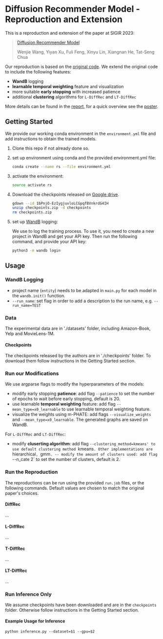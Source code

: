 # Diffusion Recommender Model - Reproduction and Extension
This is a reproduction and extension of the paper at SIGIR 2023:
> [Diffusion Recommender Model](https://arxiv.org/abs/2304.04971)
> 
> Wenjie Wang, Yiyan Xu, Fuli Feng, Xinyu Lin, Xiangnan He, Tat-Seng Chua

Our reproduction is based on the [original code](https://github.com/YiyanXu/DiffRec). We extend the original code to include the following features:
- **WandB** logging
- **learnable temporal weighting** feature and visualization
- more suitable **early stopping** with increased patience
- additional **clustering** algorithms for `L-DiffRec` and `LT-DiffRec`

More details can be found in the [report](report.pdf), for a quick overview see the [poster](poster.pdf).


## Getting Started
We provide our working conda environment in the `environment.yml` file and add instructions to obtain the trained models.

1. Clone this repo if not already done so.
2. set up environment using conda and the provided environment.yml file:
    ```bash
    conda create --name rs --file environment.yml
    ```
3. activate the environment:
    ```bash
    source activate rs
    ```
4. Download the checkpoints released on [Google drive](https://drive.google.com/file/d/1bPnjO-EzIygjuvloLCGpqfBVnkrdG4IH/view?usp=share_link).
    ```bash
    gdown --id 1bPnjO-EzIygjuvloLCGpqfBVnkrdG4IH
    unzip checkpoints.zip -d checkpoints
    rm checkpoints.zip
    ```
4. set up [WandB](https://wandb.ai) logging: 
    
    We use  to log the training process. To use it, you need to create a new project in WandB and get your API key. Then run the following command, and provide your API key:
    ```bash
    python3 -m wandb login
    ```


## Usage 
### WandB Logging
- project name (`entity`) needs to be adapted in `main.py` for each model in the `wandb.init()` function.
- `--run_name`: set flag in order to add a description to the run name, e.g. `--run_name=TEST`


### Data
The experimental data are in './datasets' folder, including Amazon-Book, Yelp and MovieLens-1M. 

#### Checkpoints
The checkpoints released by the authors are in './checkpoints' folder. To download them follow instructions in the Getting Started section.

### Run our Modifications
We use argparse flags to modify the hyperparameters of the models:
- modify early stopping **patience**: add flag `--patience` to set the number of epochs to wait before early stopping, default is 20.
- use learnable **temporal weighting** feature: add flag `--mean_type=x0_learnable` to use learnable temporal weighting feature.
- visualize the weights using m-PHATE: add flags `--visualize_weights` and `--mean_type=x0_learnable`. The generated graphs are saved on WandB.

For `L-DiffRec` and `LT-DiffRec`:
- modify **cluserting algorithm**: add flag `--clustering_method=kmeans' to use default clustering method `kmeans`. Other implementations are `hierarchical`, `gmm`.
-- modify the amount of clusters used: add flag `--n_cate 2` to set the number of clusters, default is 2.


### Run the Reproduction
The reproductions can be run using the provided `run.job` files, or the following commands. Default values are chosen to match the original paper's choices.

#### DiffRec
...

#### L-DiffRec
...

#### T-DiffRec
...

#### LT-DiffRec
...

### Run Inference Only
We assume checkpoints have been downloaded and are in the `checkpoints` folder. Otherwise follow instructions in the Getting Started section.

#### Example Usage for Inference

```
python inference.py --dataset=$1 --gpu=$2
```

